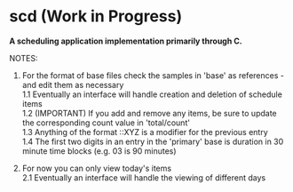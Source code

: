 # scd (Work in Progress)

**A scheduling application implementation primarily through C.**

NOTES:
1. For the format of base files check the samples in 'base' as references - and edit them as necessary  <br />
  1.1 Eventually an interface will handle creation and deletion of schedule items  <br />
  1.2 (IMPORTANT) If you add and remove any items, be sure to update the corresponding count value in 'total/count'  <br />
  1.3 Anything of the format ::XYZ is a modifier for the previous entry  <br />
  1.4 The first two digits in an entry in the 'primary' base is duration in 30 minute time blocks (e.g. 03 is 90 minutes)  <br />
   
2. For now you can only view today's items  <br />
  2.1 Eventually an interface will handle the viewing of different days

   

